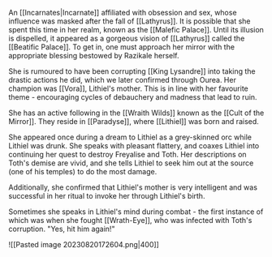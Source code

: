 An [[Incarnates|Incarnate]] affiliated with obsession and sex, whose influence was masked after the fall of [[Lathyrus]]. It is possible that she spent this time in her realm, known as the [[Malefic Palace]]. Until its illusion is dispelled, it appeared as a gorgeous vision of [[Lathyrus]] called the [[Beatific Palace]]. To get in, one must approach her mirror with the appropriate blessing bestowed by Razikale herself. 

She is rumoured to have been corrupting [[King Lysandre]] into taking the drastic actions he did, which we later confirmed through Ourea. Her champion was [[Vora]], Lithiel's mother. This is in line with her favourite theme - encouraging cycles of debauchery and madness that lead to ruin.

She has an active following in the [[Wraith Wilds]] known as the [[Cult of the Mirror]]. They reside in [[Paradyse]], where [[Lithiel]] was born and raised.

She appeared once during a dream to Lithiel as a grey-skinned orc while Lithiel was drunk.
She speaks with pleasant flattery, and coaxes Lithiel into continuing her quest to destroy Freyalise and Toth. Her descriptions on Toth's demise are vivid, and she tells Lithiel to seek him out at the source (one of his temples) to do the most damage.

Additionally, she confirmed that Lithiel's mother is very intelligent and was successful in her ritual to invoke her through Lithiel's birth.

Sometimes she speaks in Lithiel's mind during combat - the first instance of which was when she fought [[Wrath-Eye]], who was infected with Toth's corruption. "Yes, hit him again!"



![[Pasted image 20230820172604.png|400]]